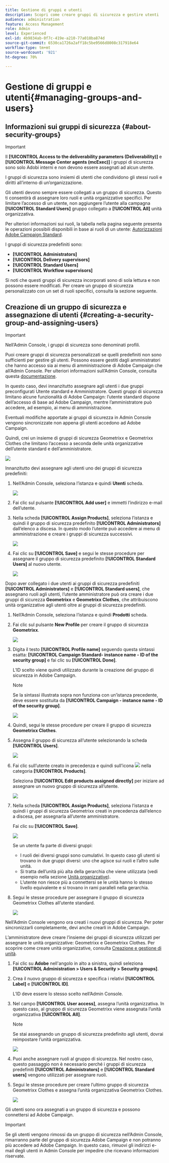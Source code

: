 ```yaml
---
title: Gestione di gruppi e utenti
description: Scopri come creare gruppi di sicurezza e gestire utenti
audience: administration
feature: Access Management
role: Admin
level: Experienced
exl-id: 4b9834ab-0f7c-419e-a210-77a018ba874d
source-git-commit: 6530ca1726a2aff18c5be9566d8008c317918e64
workflow-type: tm+mt
source-wordcount: '921'
ht-degree: 70%

---
```


# Gestione di gruppi e utenti{#managing-groups-and-users}

## Informazioni sui gruppi di sicurezza {#about-security-groups}

>[!IMPORTANT]
>
>Il **[!UICONTROL Access to the deliverability parameters (Deliverability)]** e **[!UICONTROL Message Center agents (mcExec)]** i gruppi di sicurezza sono solo Adobi interni e non devono essere assegnati ad alcun utente.

I gruppi di sicurezza sono insiemi di utenti che condividono gli stessi ruoli e diritti all’interno di un’organizzazione.

Gli utenti devono sempre essere collegati a un gruppo di sicurezza. Questo ti consentirà di assegnare loro ruoli e unità organizzative specifici. Per limitare l’accesso di un utente, non aggiungere l’utente alla campagna **[!UICONTROL Standard Users]** gruppo collegato a **[!UICONTROL All]** unità organizzativa.

Per ulteriori informazioni sui ruoli, la tabella nella pagina seguente presenta le operazioni possibili disponibili in base ai ruoli di un utente: [Autorizzazioni Adobe Campaign Standard](https://experienceleague.adobe.com/docs/campaign-standard/assets/acs_rights.pdf).

I gruppi di sicurezza predefiniti sono:

* **[!UICONTROL Administrators]**
* **[!UICONTROL Delivery supervisors]**
* **[!UICONTROL Standard Users]**
* **[!UICONTROL Workflow supervisors]**

Si noti che questi gruppi di sicurezza incorporati sono di sola lettura e non possono essere modificati. Per creare un gruppo di sicurezza personalizzato con un set di ruoli specifici, consulta la sezione seguente.

## Creazione di un gruppo di sicurezza e assegnazione di utenti {#creating-a-security-group-and-assigning-users}

>[!IMPORTANT]
>
>Nell’Admin Console, i gruppi di sicurezza sono denominati profili.

Puoi creare gruppi di sicurezza personalizzati se quelli predefiniti non sono sufficienti per gestire gli utenti. Possono essere gestiti dagli amministratori che hanno accesso sia ai menu di amministrazione di Adobe Campaign che all’Admin Console. Per ulteriori informazioni sull’Admin Console, consulta questa [documentazione](https://helpx.adobe.com/it/enterprise/managing/user-guide.html).

In questo caso, devi innanzitutto assegnare agli utenti i due gruppi preconfigurati Utente standard e Amministratore. Questi gruppi di sicurezza limitano alcune funzionalità di Adobe Campaign: l’utente standard dispone dell’accesso di base ad Adobe Campaign, mentre l’amministratore può accedere, ad esempio, ai menu di amministrazione.

Eventuali modifiche apportate ai gruppi di sicurezza in Admin Console vengono sincronizzate non appena gli utenti accedono ad Adobe Campaign.

Quindi, crei un insieme di gruppi di sicurezza Geometrixx e Geometrixx Clothes che limitano l’accesso a seconda delle unità organizzative dell’utente standard e dell’amministratore.

![](assets/ootb_security_group_1.png)

Innanzitutto devi assegnare agli utenti uno dei gruppi di sicurezza predefiniti:

1. Nell’Admin Console, seleziona l’istanza e quindi **Utenti** scheda.

   ![](assets/manage_security_group_2.png)

1. Fai clic sul pulsante **[!UICONTROL Add user]** e immetti l’indirizzo e-mail dell’utente.
1. Nella scheda **[!UICONTROL Assign Products]**, seleziona l’istanza e quindi il gruppo di sicurezza predefinito **[!UICONTROL Administrators]** dall’elenco a discesa. In questo modo l’utente può accedere ai menu di amministrazione e creare i gruppi di sicurezza successivi.

   ![](assets/ootb_security_group_2.png)

1. Fai clic su **[!UICONTROL Save]** e segui le stesse procedure per assegnare il gruppo di sicurezza predefinito **[!UICONTROL Standard Users]** al nuovo utente.

   ![](assets/ootb_security_group_3.png)

Dopo aver collegato i due utenti ai gruppi di sicurezza predefiniti **[!UICONTROL Administrators]** e **[!UICONTROL Standard users]**, che assegnano ruoli agli utenti, l’utente amministratore può ora creare i due gruppi di sicurezza **Geometrixx** e **Geometrixx Clothes**, che attribuiscono unità organizzative agli utenti oltre ai gruppi di sicurezza predefiniti.

1. Nell’Admin Console, seleziona l’istanza e quindi **Prodotti** scheda.
1. Fai clic sul pulsante **New Profile** per creare il gruppo di sicurezza **Geometrixx**.

   ![](assets/create_security_1.png)

1. Digita il testo **[!UICONTROL Profile name]** seguendo questa sintassi esatta: **[!UICONTROL Campaign Standard- instance name - ID of the security group]** e fai clic su **[!UICONTROL Done]**.

   L’ID scelto viene quindi utilizzato durante la creazione del gruppo di sicurezza in Adobe Campaign.

   >[!NOTE]
   >
   >Se la sintassi illustrata sopra non funziona con un’istanza precedente, deve essere sostituita da **[!UICONTROL Campaign - instance name - ID of the security group]**.

   ![](assets/manage_security_group_1.png)

1. Quindi, segui le stesse procedure per creare il gruppo di sicurezza **Geometrixx Clothes**.
1. Assegna il gruppo di sicurezza all’utente selezionando la scheda **[!UICONTROL Users]**.

   ![](assets/manage_security_group_2.png)

1. Fai clic sull’utente creato in precedenza e quindi sull’icona ![](assets/managing_security_group_10.png) nella categoria **[!UICONTROL Products]**.

   Seleziona **[!UICONTROL Edit products assigned directly]** per iniziare ad assegnare un nuovo gruppo di sicurezza all’utente.

   ![](assets/manage_security_group_8.png)

1. Nella scheda **[!UICONTROL Assign Products]**, seleziona l’istanza e quindi i gruppi di sicurezza Geometrixx creati in precedenza dall’elenco a discesa, per assegnarla all’utente amministratore.

   Fai clic su **[!UICONTROL Save]**.

   ![](assets/manage_security_group_3.png)

   Se un utente fa parte di diversi gruppi:

   * I ruoli dei diversi gruppi sono cumulativi. In questo caso gli utenti si trovano in due gruppi diversi: uno che agisce sui ruoli e l’altro sulle unità.
   * Si tratta dell’unità più alta della gerarchia che viene utilizzata (vedi esempio nella sezione [Unità organizzative](../../administration/using/organizational-units.md)).
   * L’utente non riesce più a connettersi se le unità hanno lo stesso livello equivalente e si trovano in rami paralleli nella gerarchia.

1. Segui le stesse procedure per assegnare il gruppo di sicurezza Geometrixx Clothes all’utente standard.

   ![](assets/manage_security_group_9.png)

Nell’Admin Console vengono ora creati i nuovi gruppi di sicurezza. Per poter sincronizzarli completamente, devi anche crearli in Adobe Campaign.

L’amministratore deve creare l’insieme dei gruppi di sicurezza utilizzati per assegnare le unità organizzative: Geometrixx e Geometrixx Clothes. Per scoprire come creare unità organizzative, consulta [Creazione e gestione di unità](../../administration/using/organizational-units.md#creating-and-managing-units).

1. Fai clic su **Adobe** nell&#39;angolo in alto a sinistra, quindi seleziona **[!UICONTROL Administration > Users & Security > Security groups]**.
1. Crea il nuovo gruppo di sicurezza e specifica i relativi **[!UICONTROL Label]** e **[!UICONTROL ID]**.

   L’ID deve essere lo stesso scelto nell’Admin Console.

1. Nel campo **[!UICONTROL User access]**, assegna l’unità organizzativa. In questo caso, al gruppo di sicurezza Geometrixx viene assegnata l’unità organizzativa **[!UICONTROL All]**.

   >[!NOTE]
   >
   >Se stai assegnando un gruppo di sicurezza predefinito agli utenti, dovrai reimpostare l’unità organizzativa.

   ![](assets/manage_security_group_6.png)

1. Puoi anche assegnare ruoli al gruppo di sicurezza. Nel nostro caso, questo passaggio non è necessario perché i gruppi di sicurezza predefiniti **[!UICONTROL Administrators]** e **[!UICONTROL Standard users]** vengono utilizzati per assegnare ruoli.
1. Segui le stesse procedure per creare l’ultimo gruppo di sicurezza Geometrixx Clothes e assegna l’unità organizzativa Geometrixx Clothes.

   ![](assets/manage_security_group_7.png)

Gli utenti sono ora assegnati a un gruppo di sicurezza e possono connettersi ad Adobe Campaign.

>[!IMPORTANT]
>
>Se gli utenti vengono rimossi da un gruppo di sicurezza nell’Admin Console, rimarranno parte del gruppo di sicurezza Adobe Campaign e non potranno più accedere ad Adobe Campaign. In questo caso, rimuovi gli indirizzi e-mail degli utenti in Admin Console per impedire che ricevano informazioni riservate.
